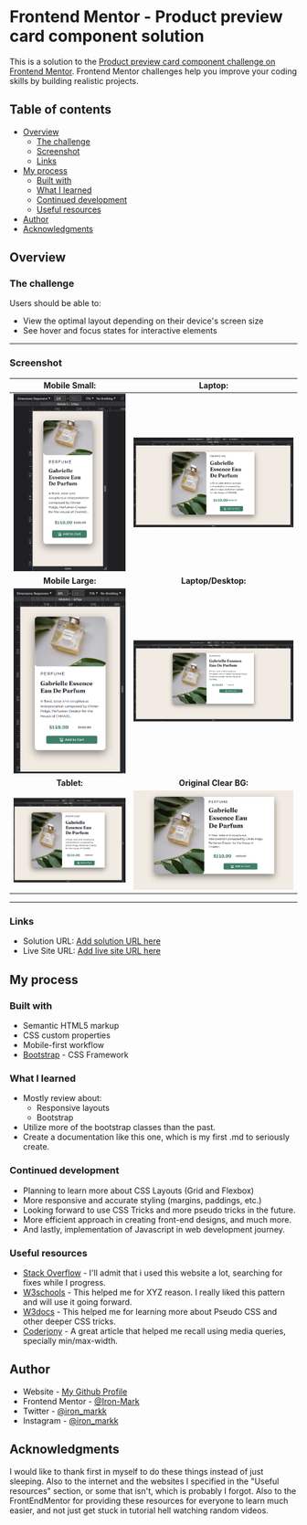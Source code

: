 # Frontend Mentor - Product preview card component solution

This is a solution to the [Product preview card component challenge on Frontend Mentor](https://www.frontendmentor.io/challenges/product-preview-card-component-GO7UmttRfa). 
Frontend Mentor challenges help you improve your coding skills by building realistic projects. 

## Table of contents

- [Overview](#overview)
  - [The challenge](#the-challenge)
  - [Screenshot](#screenshot)
  - [Links](#links)
- [My process](#my-process)
  - [Built with](#built-with)
  - [What I learned](#what-i-learned)
  - [Continued development](#continued-development)
  - [Useful resources](#useful-resources)
- [Author](#author)
- [Acknowledgments](#acknowledgments)

## Overview

### The challenge

Users should be able to:

- View the optimal layout depending on their device's screen size
- See hover and focus states for interactive elements
<hr>

### Screenshot

| **Mobile Small:** | **Laptop:** |
| :---------------: | :---------: |
| <img src="./finished-website/1-Mobile-S.png" width="250"> | <img src="./finished-website/4-Laptop.png" width="450"> | 
| **Mobile Large:** | **Laptop/Desktop:** |
| <img src="./finished-website/2-Mobile-L.png" width="250"> | <img src="./finished-website/5-LaptopL-Desktop.png" width="450"> |
| **Tablet:** | **Original Clear BG:** |
|  <img src="./finished-website/3-Tablet.png" width="350"> | <img src="./finished-website/6-ClearBg.png" width="450"> |
<hr>

### Links

- Solution URL: [Add solution URL here](https://your-solution-url.com)
- Live Site URL: [Add live site URL here](https://your-live-site-url.com)

## My process

### Built with

- Semantic HTML5 markup
- CSS custom properties
- Mobile-first workflow
- [Bootstrap](https://getbootstrap.com/) - CSS Framework

### What I learned

- Mostly review about: 
  - Responsive layouts
  - Bootstrap
- Utilize more of the bootstrap classes than the past.
- Create a documentation like this one, which is my first .md to seriously create.

### Continued development

- Planning to learn more about CSS Layouts (Grid and Flexbox)
- More responsive and accurate styling (margins, paddings, etc.) 
- Looking forward to use CSS Tricks and more pseudo tricks in the future.
- More efficient approach in creating front-end designs, and much more.
- And lastly, implementation of Javascript in web development journey.

### Useful resources

- [Stack Overflow](https://www.stackoverflow.com) - I'll admit that i used this website a lot, searching for fixes while I progress.
- [W3schools](www.w3schools.com) - This helped me for XYZ reason. I really liked this pattern and will use it going forward.
- [W3docs](www.w3docs.com) - This helped me for learning more about Pseudo CSS and other deeper CSS tricks.
- [Coderjony](https://coderjony.com/blogs/media-queries-in-css-min-width-and-max-width) - A great article that helped me recall using media queries, specially min/max-width.

## Author

- Website - [My Github Profile](https://github.com/Iron-Mark)
- Frontend Mentor - [@Iron-Mark](https://www.frontendmentor.io/profile/Iron-Mark)
- Twitter - [@iron_markk](https://www.twitter.com/iron_markk)
- Instagram - [@iron_markk](https://www.instagram.com/iron_markk/)

## Acknowledgments
I would like to thank first in myself to do these things instead of just sleeping. Also to the internet and the websites I specified in the "Useful resources" section, or some that isn't, which is probably I forgot. Also to the FrontEndMentor for providing these resources for everyone to learn much easier, and not just get stuck in tutorial hell watching random videos.

